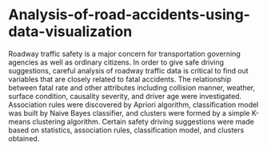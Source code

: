 # Analysis-of-road-accidents-using-data-visualization
Roadway traffic safety is a major concern for transportation governing agencies as well as ordinary citizens. In order to give safe driving suggestions, careful analysis of roadway traffic data is critical to find out variables that are closely related to fatal accidents. The relationship between fatal rate and other attributes including collision manner, weather, surface condition, causality severity, and driver age were investigated. Association rules were discovered by Apriori algorithm, classification model was built by Naive Bayes classifier, and clusters were formed by a simple K-means clustering algorithm. Certain safety driving suggestions were made based on statistics, association rules, classification model, and clusters obtained.
